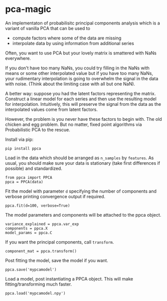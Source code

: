 # pca-magic
An implementaton of probabilisitc principal components analysis which is a variant of vanilla PCA that can be used to
- compute factors where some of the data are missing
- interpolate data by using information from additional series

Often, you want to use PCA but your lovely matrix is smattered with NaNs everywhere.

If you don't have too many NaNs, you could try filling in the NaNs with means or some other interpolated value but if you have too many NaNs, your rudimentary interpolation is going to overwhelm the signal in the data with noise.  (Think about the limiting case with all but one NaN).

A better way: suppose you had the latent factors representing the matrix. Construct a linear model for each series and then use the resulting model for interpolation.  Intuitively, this will preserve the signal from the data as the interpolated values come from latent factors. 

However, the problem is you never have these factors to begin with.  The old chicken and egg problem.  But no matter, fixed point algorithms via Probabilistic PCA to the rescue.

Install via pip:
```
pip install ppca
```
Load in the data which should be arranged as `n_samples` by `features`.  As usual, you should make sure your data is stationary (take first differences if possible) and standardized.
```
from ppca import PPCA
ppca = PPCA(data)
```
Fit the model with parameter `d` specifying the number of components and verbose printing convergence output if required.
```
ppca.fit(d=100, verbose=True)
```
The model parameters and components will be attached to the ppca object.
```
variance_explained = ppca.var_exp
components = ppca.X
model_params = ppca.C
```
If you want the principal components, call `transform`.
```
component_mat = ppca.transform()
```
Post fitting the model, save the model if you want.
```
ppca.save('mypcamodel')
```
Load a model, post instantiating a PPCA object.  This will make fitting/transforming much faster.
```
ppca.load('mypcamodel.npy')
```
